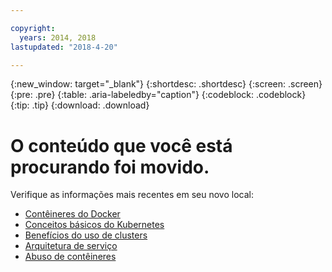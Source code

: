 ```yaml
---

copyright:
  years: 2014, 2018
lastupdated: "2018-4-20"

---
```


{:new_window: target="_blank"}
{:shortdesc: .shortdesc}
{:screen: .screen}
{:pre: .pre}
{:table: .aria-labeledby="caption"}
{:codeblock: .codeblock}
{:tip: .tip}
{:download: .download}


# O conteúdo que você está procurando foi movido.

Verifique as informações mais recentes em seu novo local:
 - [Contêineres do Docker](cs_tech.html#docker_containers)
 - [Conceitos básicos do Kubernetes](cs_tech.html#kubernetes_basics)
 - [Benefícios do uso de clusters](cs_why.html#benefits)
 - [Arquitetura de serviço](cs_tech.html#architecture)
 - [Abuso de contêineres](cs_why.html#terms)

